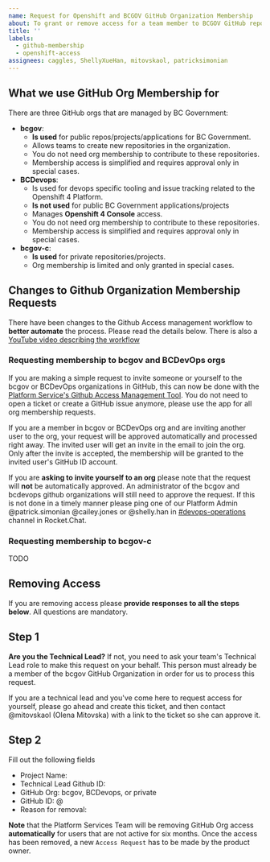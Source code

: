 ```yaml
---
name: Request for Openshift and BCGOV GitHub Organization Membership
about: To grant or remove access for a team member to BCGOV GitHub repositories and Openshift.
title: ''
labels: 
  - github-membership
  - openshift-access
assignees: caggles, ShellyXueHan, mitovskaol, patricksimonian
---
```


## What we use GitHub Org Membership for

There are three GitHub orgs that are managed by BC Government:
- __bcgov__: 
  - __Is used__ for public repos/projects/applications for BC Government. 
  - Allows teams to create new repositories in the organization.
  - You do not need org membership to contribute to these repositories.
  - Membership access is simplified and requires approval only in special cases.
- __BCDevops__: 
  - Is used for devops specific tooling and issue tracking related to the Openshift 4 Platform.
  - __Is not used__ for public BC Government applications/projects 
  - Manages __Openshift 4 Console__ access.
  - You do not need org membership to contribute to these repositories.
  - Membership access is simplified and requires approval only in special cases.
- __bcgov-c__: 
  - __Is used__ for private repositories/projects.
  - Org membership is limited and only granted in special cases.



## Changes to Github Organization Membership Requests

There have been changes to the Github Access management workflow to __better automate__ the process. Please read the details below. There is also a [YouTube video describing the workflow](https://www.youtube.com/watch?v=IvdPyx2-qm0)

### Requesting membership to bcgov and BCDevOps orgs

If you are making a simple request to invite someone or yourself to the bcgov or BCDevOps organizations in GitHub, this can now be done with the
[Platform Service's Github Access Management Tool](https://just-ask-web-bdec76-prod.apps.silver.devops.gov.bc.ca/). You do not need to open a ticket or create a GitHub issue anymore, please use the app for all org membership requests. 

If you are a member in bcgov or BCDevOps org and are inviting another user to the org, your request will be approved automatically and processed right away.  The invited user will get an invite in the email to join the org. Only after the invite is accepted, the membership will be granted to the invited user's GitHub ID account.

If you are __asking to invite yourself to an org__ please note that the request will **not** be automatically approved. An administrator of the bcgov and bcdevops github organizations will still need to approve the request. If this is not done in a timely manner please ping one of our Platform Admin @patrick.simonian @cailey.jones or @shelly.han in [#devops-operations](https://chat.developer.gov.bc.ca/channel/devops-operations) channel in Rocket.Chat.

### Requesting membership to bcgov-c

TODO

## Removing Access

If you are removing access please **provide responses to all the steps below**. All questions are mandatory.

## Step 1

**Are you the Technical Lead?**
If not, you need to ask your team's Technical Lead role to make this request on your behalf. 
This person must already be a member of the bcgov GitHub Organization in order for us to process this request.

If you are a technical lead and you've come here to request access for yourself, please go ahead and create this ticket, and then 
contact @mitovskaol (Olena Mitovska) with a link to the ticket so she can approve it.

## Step 2
Fill out the following fields

* Project Name:
* Technical Lead Github ID:
* GitHub Org: bcgov, BCDevops, or private
* GitHub ID: @
* Reason for removal:


**Note** that the Platform Services Team will be removing GitHub Org access **automatically** for users that are not active for six months. Once the access has been removed, a new `Access Request` has to be made by the product owner.
